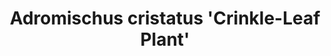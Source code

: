 ---
path: "/catalog/succulents/soft/crinkle-leaf-plant"
cover: "./top1.jpg"
jsonImg: "./top1.jpg"
pic: "./front1.jpg"
pic2: "./front2.jpg"
pic3: "./side1.jpg"
pic4: "./top1.jpg"
title: "Adromischus cristatus 'Crinkle-Leaf Plant'"
scientificname: "Adromischus cristatus"
id: 16
type1: "soft"
type2: "rosette"
catalog-section: "succulents"
tags: ['succulents', 'kalanchoe', 'soft']
primarycolor: "Blue / Blue-green"
stresscolors: "Grey / Silver"
bloomcolor: "White Bloom"
petsafe: "Yes"
temperature: "30F"
light: "Filtered / Partial Sun, Bright Indoor Light"
seasonality: ""
inventory: 14
option1: ""
option2: ""
price: 4.49
# price2: 14.99
sku: "sku_I3iNgbAmRdePtl"
# sku2: "sku_GjxyukjjpQOVDs"
# option1: "blue"
# option2: "red"
# options: '[{ label: "Small", value: 1 }, { label: "Large", value: 2 }]'
published: true
available: 0
inStock: "http://schema.org/InStock"
# inStock: "http://schema.org/OutOfStock"
story: ""

---